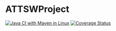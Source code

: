 # ATTSWProject
[![Java CI with Maven in Linux](https://github.com/petrazanetti/ATTSWProject/actions/workflows/maven.yml/badge.svg)](https://github.com/petrazanetti/ATTSWProject/actions/workflows/maven.yml)
[![Coverage Status](https://coveralls.io/repos/github/petrazanetti/ATTSWProject/badge.svg?branch=master)](https://coveralls.io/github/petrazanetti/ATTSWProject?branch=master)
